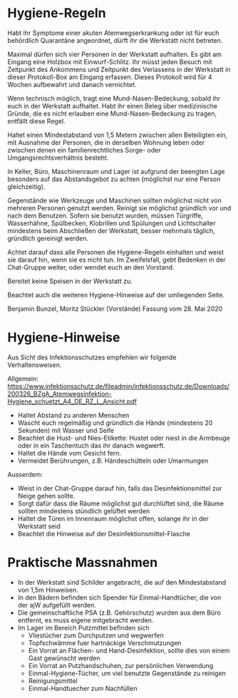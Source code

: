 # Hygiene-Regeln

Habt ihr Symptome einer akuten Atemwegserkrankung oder ist für euch behördlich Quarantäne angeordnet, dürft ihr die Werkstatt nicht betreten.

Maximal dürfen sich vier Personen in der Werkstatt aufhalten. Es gibt am Eingang eine Holzbox mit Einwurf-Schlitz. Ihr müsst jeden Besuch mit Zeitpunkt des Ankommens und Zeitpunkt des Verlassens in der Werkstatt in dieser Protokoll-Box am Eingang erfassen. Dieses Protokoll wird für 4 Wochen aufbewahrt und danach vernichtet.

Wenn technisch möglich, tragt eine Mund-Nasen-Bedeckung, sobald ihr euch in der Werkstatt aufhaltet. Habt ihr einen Beleg über medizinische Gründe, die es nicht erlauben eine Mund-Nasen-Bedeckung zu tragen, entfällt diese Regel.

Haltet einen Mindestabstand von 1,5 Metern zwischen allen Beteiligten ein, mit Ausnahme der Personen, die in derselben Wohnung leben oder zwischen denen ein familienrechtliches Sorge- oder Umgangsrechtsverhältnis besteht.

In Keller, Büro, Maschinenraum und Lager ist aufgrund der beengten Lage besonders auf das Abstandsgebot zu achten (möglichst nur eine Person gleichzeitig).

Gegenstände wie Werkzeuge und Maschinen sollten möglichst nicht von mehreren Personen genutzt werden. Reinigt sie möglichst gründlich vor und nach dem Benutzen. Sofern sie benutzt wurden, müssen Türgriffe, Wasserhähne, Spülbecken, Klobrillen und Spülungen und Lichtschalter mindestens beim Abschließen der Werkstatt, besser mehrmals täglich, gründlich gereinigt werden.

Achtet darauf dass alle Personen die Hygiene-Regeln einhalten und weist sie darauf hin, wenn sie es nicht tun. Im Zweifelsfall, gebt Bedenken in der Chat-Gruppe weiter, oder wendet euch an den Vorstand. 

Bereitet keine Speisen in der Werkstatt zu.

Beachtet auch die weiteren Hygiene-Hinweise auf der umliegenden Seite.


Benjamin Bunzel, Moritz Stückler (Vorstände)
Fassung vom 28. Mai 2020
 
# Hygiene-Hinweise

Aus Sicht des Infektionsschutzes empfehlen wir folgende Verhaltensweisen.

Allgemein: 
https://www.infektionsschutz.de/fileadmin/infektionsschutz.de/Downloads/200326_BZgA_Atemwegsinfektion-Hygiene_schuetzt_A4_DE_RZ_L_Ansicht.pdf

 - Haltet Abstand zu anderen Menschen
 - Wascht euch regelmäßig und gründlich die Hände (mindestens 20 Sekunden) mit Wasser und Seife
 - Beachtet die Hust- und Nies-Etikette: Hustet oder niest in die Armbeuge oder in ein Taschentuch das ihr danach wegwerft.
 - Haltet die Hände vom Gesicht fern.
 - Vermeidet Berührungen, z.B. Händeschütteln oder Umarmungen


Ausserdem:

 - Weist in der Chat-Gruppe darauf hin, falls das Desinfektionsmittel zur Neige gehen sollte.
 - Sorgt dafür dass die Räume möglichst gut durchlüftet sind, die Räume sollten mindestens stündlich gelüftet werden
 - Haltet die Türen im Innenraum möglichst offen, solange ihr in der Werkstatt seid
 - Beachtet die Hinweise auf der Desinfektionsmittel-Flasche

# Praktische Massnahmen

 - In der Werkstatt sind Schilder angebracht, die auf den Mindestabstand von 1,5m Hinweisen.
 - In den Bädern befinden sich Spender für Einmal-Handtücher, die von der ajW aufgefüllt werden.
 - Die gemeinschaftliche PSA (z.B. Gehörschutz) wurden aus dem Büro entfernt, es muss eigene mitgebracht werden.
 - Im Lager im Bereich Putzmittel befinden sich
   - Vliestücher zum Durchputzen und wegwerfen
   - Topfschwämme fuer hartnäckige Verschmutzungen
   - Ein Vorrat an Flächen- und Hand-Desinfektion, sollte dies von einem Gast gewünscht werden
   - Ein Vorrat an Putzhandschuhen, zur persönlichen Verwendung
   - Einmal-Hygiene-Tücher, um viel benutzte Gegenstände zu reinigen
   - Reinigungsmittel
   - Einmal-Handtuecher zum Nachfüllen
